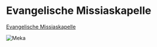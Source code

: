 # Evangelische Missiaskapelle

[Evangelische Missiaskapelle](https://evang9.wien/pages/)

<img src="http://localhost:4321/pages/_image?href=%2F%40fs%2FC%3A%2FUsers%2Fcherie%2FDocuments%2Fevang9%2Fmeka1%2Fsrc%2Fassets%2Fimages%2Fcropped-eingang-3.png%3ForigWidth%3D1500%26origHeight%3D687%26origFormat%3Dpng&w=1024&f=webp" align="center"
     alt="Meka" >
